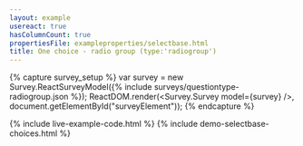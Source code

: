 ```yaml
---
layout: example
usereact: true
hasColumnCount: true
propertiesFile: exampleproperties/selectbase.html 
title: One choice - radio group (type:'radiogroup')
---
```

{% capture survey_setup %}
var survey = new Survey.ReactSurveyModel({% include surveys/questiontype-radiogroup.json %});
ReactDOM.render(<Survey.Survey model={survey} />, document.getElementById("surveyElement"));
{% endcapture %}

{% include live-example-code.html %}
{% include demo-selectbase-choices.html %}